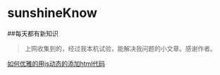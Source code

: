 # sunshineKnow
##每天都有新知识
>上网收集到的，经过我本机试验，能解决我问题的小文章。感谢作者。

[如何优雅的用js动态的添加html代码](//github.com/Zjingwen/sunshineKnow/blob/master/如何优雅的.md)